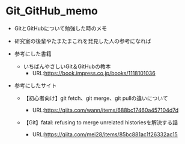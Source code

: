 # Git_GitHub_memo

* GitとGitHubについて勉強した時のメモ
* 研究室の後輩やたまたまこれを発見した人の参考になれば
* 参考にした書籍
  * いちばんやさしいGit＆GitHubの教本
    * URL:https://book.impress.co.jp/books/1118101036
  
* 参考にしたサイト
  * 【初心者向け】git fetch、git merge、git pullの違いについて
    * URL:https://qiita.com/wann/items/688bc17460a457104d7d

  * 【Git】fatal: refusing to merge unrelated historiesを解決する話
    * URL:https://qiita.com/mei28/items/85bc881ac1f26332ac15
